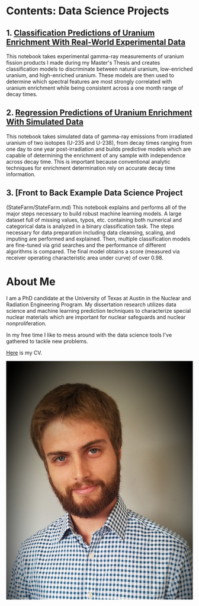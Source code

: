 
# Contents: Data Science Projects

## 1. [Classification Predictions of Uranium Enrichment With Real-World Experimental Data](CoincidenceModel/CoincidenceModel_Clean.md)
This notebook takes experimental gamma-ray measurements of uranium fission products I made during my Master's Thesis and creates classification models to discriminate between natural uranium, low-enriched uranium, and high-enriched uranium. These models are then used to determine which spectral features are most strongly correlated with uranium enrichment while being consistent across a one month range of decay times.

## 2. [Regression Predictions of Uranium Enrichment With Simulated Data](SCALEPredictions/SCALE_Predictions_Clean.md)
This notebook takes simulated data of gamma-ray emissions from irradiated uranium of two isotopes (U-235 and U-238), from decay times ranging from one day to one year post-irradiation and builds predictive models which are capable of determining the enrichment of any sample with independence across decay time. This is important because conventional analytic techniques for enrichment determination rely on accurate decay time information.

## 3. [Front to Back Example Data Science Project
(StateFarm/StateFarm.md)
This notebook explains and performs all of the major steps necessary to build robust machine learning models. A large dataset full of missing values, typos, etc. containing both numerical and categorical data is analyzed in a binary classification task. The steps necessary for data preparation including data cleansing, scaling, and imputing are performed and explained. Then, multiple classification models are fine-tuned via grid searches and the performance of different algorithms is compared. The final model obtains a score (measured via receiver operating characteristic area under curve) of over 0.98.

# About Me

I am a PhD candidate at the University of Texas at Austin in the Nuclear and Radiation Engineering Program. My dissertation research utilizes data science and machine learning prediction techniques to characterize special nuclear materials which are important for nuclear safeguards and nuclear nonproliferation. 

In my free time I like to mess around with the data science tools I've gathered to tackle new problems.

[Here](Adam_Drescher_CV.pdf) is my CV.

![Image](38011685_10215498402880927_7228843852281413632_o.jpg)





